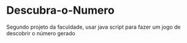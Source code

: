 # Descubra-o-Numero
Segundo projeto da faculdade, usar java script para fazer um jogo de descobrir o número gerado
